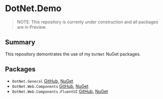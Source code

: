 # DotNet.Demo

> NOTE: This repository is currenly under construction
and all packages are in Preview.

## Summary
This repository demontrates the use of my `DotNet` NuGet packages.

## Packages

- `DotNet.General` [GitHub](https://github.com/marqdouj/dotnet.general), [NuGet](https://www.nuget.org/packages/Marqdouj.DotNet.General/)
- `DotNet.Web.Components` [GitHub](https://github.com/marqdouj/dotnet.web.components), [NuGet](https://www.nuget.org/packages/Marqdouj.DotNet.Web.Components/)
- `DotNet.Web.Components.FluentUI` [GitHub](https://github.com/marqdouj/dotnet.web.components.fluentUI), [NuGet](https://www.nuget.org/packages/Marqdouj.DotNet.Web.Components.FluentUI/)

